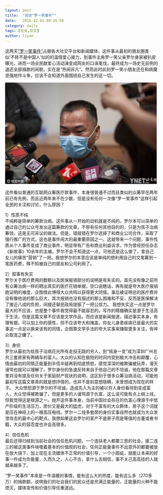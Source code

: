 ```yaml
---  
layout: post  
title:  "说说“罗一笑事件”"  
date:   2016-12-01 09:16:58  
category: daily  
tags: [社会,杂文]  
author: liyan  
--- 
```


这两天[“罗一笑事件“](https://www.baidu.com/link?url=9wqpbVcIEIejVwLSPA_xN3-v1cWciq-4whAiclgjLdqkGL8hxt5M7UQoUokwr4160026nx7zwSSVbP35pMW4nB5GGtFV5-kj1e8AJMy9ysZuzfE43vF6G7TPAqjdpQA-&wd=&eqid=f5703c2e00002c38000000045840bf4d)占据各大社交平台和新闻媒体，这件事从最初的朋友圈类似‘不转不是中国人’似的的温情爱心接力，到事件主角罗一笑父亲罗尔身家被扒皮曝光，进而一场全民献爱心活动演变成网友的口诛笔伐，最终成为一场史无前例的退还全部捐款的闹剧，实在是“热闹非凡”。然而此时此刻罗一笑小朋友还在和病魔坚强地作斗争，应该不会知道外面围绕自己发生的这一切。  

![](/image/luoyixiao.jpg)  

这件看似普通的互联网众筹医疗款事件，本身很普通不过而且类似的众筹早在两年前已有先例，而且近两年来不在少数，但是没有任何一次像“罗一笑事件”这样引起全民的关注和讨论，什么原因？

1）性质不纯  
不纯粹是简单的筹款治病。这件事从一开始的动机就是不纯的，罗尔本可以简单的通过自己的公众号发出这篇筹款的文章，不带有任何其他目的的，只是为孩子治病筹钱，这是无可非议的做法。但是，错就错在罗尔选择了和商业公司合作，采取了强行推广的方式，这也是事件闹大的最重要原因之一。这就带来一个问题，事件性质从个人事件变成了商业事件，明显带有广告和商业利益诉求，作为曾经担任杂志《新故事》10余年的主编，罗尔不会不知道这一点，可他还是这么做了，拿自己女儿的痛苦“营销”了一把。我想罗尔的本意应该是单纯的想利用自己的文笔筹到一笔医药费，殊不知被自己的朋友和公司利用了。

2）叙事有失实  
罗尔关于医疗费用的数额以及医保报销部分的说明是有失实的。首先没有像之前所有众筹治病一样的晒出真实的医疗花销单据，空口说瞎话，再有就是夸大医疗报销跑证明的难度，企图借此博得大众共鸣以获得更大同情。事后被证明总的医疗费并没有像他说的那么巨大，其次报销也没有描述的那么困难和不妥，反而是医保解决了接近八成的负担，间接还替民政局提振了一把公信力。
我想失实这一点是罗尔最大的不应该，也是整个事件我觉得最不能容忍的。写作的精髓确实是源于生活高于生活，但是这篇文章不应该是文学作品，而应该是新闻报道，描述事实本身，有理有据，可以加上你的感性，但不应该夸大和掩盖，你女儿身患疾病已是最大的实事这一点足以换来该有的同情，企图靠文学手法的夸大实事来赚取更多关注，有哗众取宠之嫌了。

3）身份  
罗尔从最初为给孩子治病花光所有走投无路的穷人，到“摇身一变”成为深圳广州总共三套房家有两辆车的富人。大众的认知在极短的时间内受到极大冲击和颠覆，心情由最初的同情正能量到半信半疑再到彻底愤怒，感觉深深的被欺骗被玩弄，漫天谩骂也就可以理解了。罗尔身份的急速反转来自于他自己的不坦诚，他在那篇文章里并没有提及任何关于家庭财产现状的说明，这区别于很多众筹治病活动，可能他最初写这篇文章真的就是想抒情的，也并不是刻意想隐瞒，未曾想成为现在的样子。
大众愤怒源于罗尔的不坦诚，造成先入为主的被以穷人身份看待到变成富人，大众觉得被欺骗了，但是更多的人谩骂源于仇富，这么说可能有点上纲上线，但我觉得这是根源之一。抛开这件事本身，当前中国社会存在的仇富心理源于中低产阶级的生活压力，房价又是最大的猛虎，对于不富有的大众群体，房子这个词就是压在神经上的一根高压电线。罗尔一二线多套房的身份实事自然也就成为大众发泄攻击的最中心的靶点。我想如果这会罗尔的家产不是房子而是等值的古董或者书籍，大众的容忍度也许会高很多。

4）信任危机  
最后还得归结到当前社会的信任危机问题。一个连扶老人都要三思的社会，接二连三的被这类事件啃噬着基本的价值观的社会，任何正能量事件不出意外的都要被放在放大镜下，加上现在主流媒体不正常的价值引导，一个小瑕疵，就能让本来的好事一件成为负能量，久而久之，人心不古，拿什么去相信，事不关己高高挂的人就越来越多了。  

“罗一笑事件”本来是一件温暖的事情，能有这么大的热度，能有这么多（270多万）的捐款额，说明我们的社会我们的民众还是充满正能量的，正能量的火种不能熄灭，媒体宣传和价值引导任重道远。
